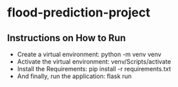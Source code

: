 # flood-prediction-project

## Instructions on How to Run

- Create a virtual environment: python -m venv venv
- Activate the virtual environment: venv/Scripts/activate
- Install the Requirements: pip install -r requirements.txt
- And finally, run the application: flask run
